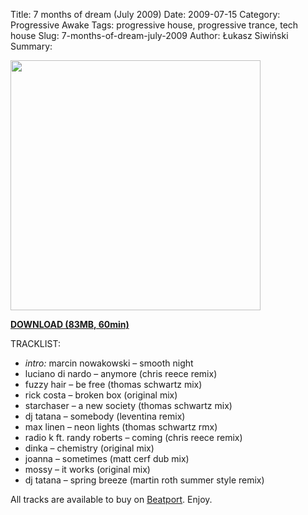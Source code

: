 Title: 7 months of dream (July 2009)
Date: 2009-07-15
Category: Progressive Awake
Tags:  progressive house, progressive trance, tech house 
Slug: 7-months-of-dream-july-2009
Author: Łukasz Siwiński
Summary: 

<!-- ### IMAGE ### -->
<a href ="https://drive.google.com/uc?export=download&id=0B_4_ynm06YZIcVRtaHRmNTU1MkE" 
    title="DOWNLOAD" target="_blank">
    <img width="400" src="https://drive.google.com/uc?export=download&id=0B1aIvu0NI6o4TmFrbEJlTjBWM1E" />
</a>

<a href ="https://drive.google.com/file/d/0B_4_ynm06YZIcVRtaHRmNTU1MkE/edit?usp=sharing" 
    title="Progressive Awake - 7 months of dream (July 2009)" target="_blank">
**DOWNLOAD (83MB, 60min)**
</a>

TRACKLIST:  

* _intro:_ marcin nowakowski – smooth night
* luciano di nardo – anymore (chris reece remix)
* fuzzy hair – be free (thomas schwartz mix)
* rick costa – broken box (original mix)
* starchaser – a new society (thomas schwartz mix)
* dj tatana – somebody (leventina remix)
* max linen – neon lights (thomas schwartz rmx)
* radio k ft. randy roberts – coming (chris reece remix)
* dinka – chemistry (original mix)
* joanna – sometimes (matt cerf dub mix)
* mossy – it works (original mix)
* dj tatana – spring breeze (martin roth summer style remix)

All tracks are available to buy on <a href="http://beatport.com" target="_blank">Beatport</a>.
Enjoy.
